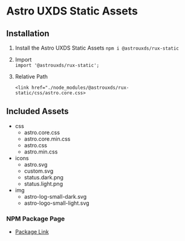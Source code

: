 # Astro UXDS Static Assets



## Installation

1. Install the Astro UXDS Static Assets
    `npm i @astrouxds/rux-static `

2. Import   
    `import '@astrouxds/rux-static';`

3. Relative Path
   
   `<link href="./node_modules/@astrouxds/rux-static/css/astro.core.css>`


## Included Assets
  - css
    - astro.core.css
    - astro.core.min.css
    - astro.css
    - astro.min.css
  - icons
    - astro.svg
    - custom.svg
    - status.dark.png
    - status.light.png
  - img
    - astro-log-small-dark.svg
    - astro-logo-small-light.svg 


### NPM Package Page
   - [Package Link](https://www.npmjs.com/package/@astrouxds/rux-static)